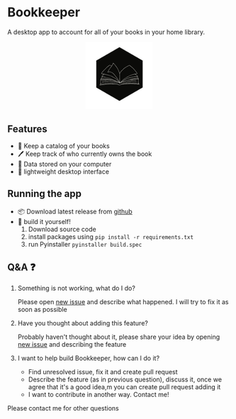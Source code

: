 # Bookkeeper

A desktop app to account for all of your books in your home library.

<p align = center>
<img src = "https://github.com/Stanleeeeey/Bookkeeper/blob/main/bookkeeper/desktop/static/assets/banner-fantasy-light.png"  width = 30%>

</p>

## Features
- 📖 Keep a catalog of your books
- 🖊 Keep track of who currently owns the book
- 💾 Data stored on your computer
- 🎨 lightweight desktop interface

## Running the app
- 📦 Download latest release from [github](https://github.com/Stanleeeeey/Bookkeeper/releases)
- 🧰 build it yourself!
  1. Download source code
  2. install packages using `pip install -r requirements.txt`
  3. run Pyinstaller `pyinstaller build.spec`


## Q&A ❓

1. Something is not working, what do I do?
   
   Please open [new issue](https://github.com/Stanleeeeey/Bookkeeper/issues) and describe what happened. I will try to fix it as soon as possible
   
2. Have you thought about adding this feature?
   
   Probably haven't thought about it, please share your idea by opening [new issue](https://github.com/Stanleeeeey/Bookkeeper/issues) and describing the feature
   
3. I want to help build Bookkeeper, how can I do it?

   - Find unresolved issue, fix it and create pull request
   - Describe the feature (as in previous question), discuss it, once we agree that it's a good idea,m you can create pull request adding it
   - I want to contribute in another way. Contact me!
  
Please contact me for other questions
